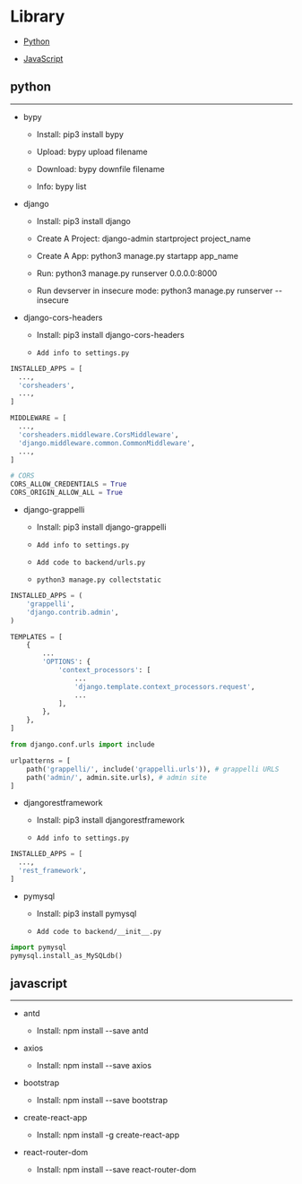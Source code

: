 # Library

  + [Python](#python)

  + [JavaScript](#javascript)

## python

***

  + bypy

    - Install: pip3 install bypy

    - Upload: bypy upload filename

    - Download: bypy downfile filename

    - Info: bypy list

  + django

    - Install: pip3 install django

    - Create A Project: django-admin startproject project_name

    - Create A App: python3 manage.py startapp app_name

    - Run: python3 manage.py runserver 0.0.0.0:8000

    - Run devserver in insecure mode: python3 manage.py runserver --insecure

  + django-cors-headers

    - Install: pip3 install django-cors-headers

    - `Add info to settings.py`

```python
INSTALLED_APPS = [
  ...,
  'corsheaders',
  ...,
]

MIDDLEWARE = [
  ...,
  'corsheaders.middleware.CorsMiddleware',
  'django.middleware.common.CommonMiddleware',
  ...,
]

# CORS
CORS_ALLOW_CREDENTIALS = True
CORS_ORIGIN_ALLOW_ALL = True
```

  + django-grappelli

    - Install: pip3 install django-grappelli

    - `Add info to settings.py`

    - `Add code to backend/urls.py`

    - `python3 manage.py collectstatic`

```python
INSTALLED_APPS = (
    'grappelli',
    'django.contrib.admin',
)

TEMPLATES = [
    {
        ...
        'OPTIONS': {
            'context_processors': [
                ...
                'django.template.context_processors.request',
                ...
            ],
        },
    },
]
```

```python
from django.conf.urls import include

urlpatterns = [
    path('grappelli/', include('grappelli.urls')), # grappelli URLS
    path('admin/', admin.site.urls), # admin site
]
```

  + djangorestframework

    - Install: pip3 install djangorestframework

    - `Add info to settings.py`

```python
INSTALLED_APPS = [
  ...,
  'rest_framework',
]
```

  + pymysql

    - Install: pip3 install pymysql

    - `Add code to backend/__init__.py`

```python
import pymysql
pymysql.install_as_MySQLdb()
```

## javascript

***

  + antd

    - Install: npm install --save antd

  + axios

    - Install: npm install --save axios

  + bootstrap

    - Install: npm install --save bootstrap

  + create-react-app

    - Install: npm install -g create-react-app

  + react-router-dom

    - Install: npm install --save react-router-dom
